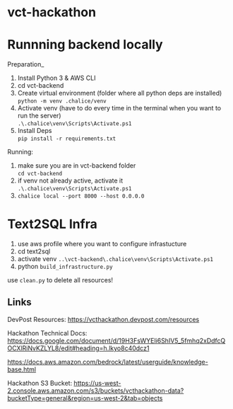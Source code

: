 # vct-hackathon


# Runnning backend locally

Preparation_
1. Install Python 3 & AWS CLI
2. cd vct-backend
3. Create virtual environment (folder where all python deps are installed)  
    `python -m venv .chalice/venv`
4. Activate venv (have to do every time in the terminal when you want to run the server)  
    `.\.chalice\venv\Scripts\Activate.ps1`
5. Install Deps  
    `pip install -r requirements.txt`

Running:
1. make sure you are in vct-backend folder  
    `cd vct-backend`
2. if venv not already active, activate it
    `.\.chalice\venv\Scripts\Activate.ps1`
3. `chalice local --port 8000 --host 0.0.0.0`


# Text2SQL Infra
1. use aws profile where you want to configure infrastucture  
2. cd text2sql
3. activate venv `..\vct-backend\.chalice\venv\Scripts\Activate.ps1`
3. python `build_infrastructure.py`  

use `clean.py` to delete all resources!  

## Links

DevPost Resources: https://vcthackathon.devpost.com/resources

Hackathon Technical Docs: https://docs.google.com/document/d/19H3FsWYEli6ShIV5_5fmhq2xDdfcQOCXlRiNvKZLYL8/edit#heading=h.lkyo8c40dcz1

https://docs.aws.amazon.com/bedrock/latest/userguide/knowledge-base.html

Hackathon S3 Bucket: https://us-west-2.console.aws.amazon.com/s3/buckets/vcthackathon-data?bucketType=general&region=us-west-2&tab=objects